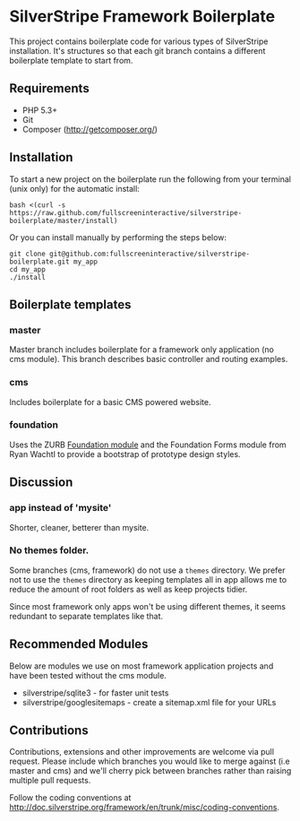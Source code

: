 # SilverStripe Framework Boilerplate

This project contains boilerplate code for various types of SilverStripe 
installation. It's structures so that each git branch contains a different 
boilerplate template to start from.

## Requirements

* PHP 5.3+
* Git
* Composer (http://getcomposer.org/)

## Installation

To start a new project on the boilerplate run the following from your terminal
(unix only) for the automatic install:
	
	bash <(curl -s https://raw.github.com/fullscreeninteractive/silverstripe-boilerplate/master/install)

Or you can install manually by performing the steps below:

	git clone git@github.com:fullscreeninteractive/silverstripe-boilerplate.git my_app
	cd my_app
	./install

## Boilerplate templates

### master

Master branch includes boilerplate for a framework only application (no cms 
module). This branch describes basic controller and routing examples.

### cms

Includes boilerplate for a basic CMS powered website.

### foundation

Uses the ZURB [Foundation module](https://github.com/ryanwachtl/silverstripe-foundation) 
and the Foundation Forms module from Ryan Wachtl to provide a bootstrap of 
prototype design styles.

## Discussion

### app instead of 'mysite'

Shorter, cleaner, betterer than mysite.

### No themes folder.

Some branches (cms, framework) do not use a `themes` directory. We prefer not to 
use the `themes` directory as keeping templates all in app allows me to reduce 
the amount of root folders as well as keep projects tidier. 

Since most framework only apps won't be using different themes, it seems 
redundant to separate templates like that.

## Recommended Modules

Below are modules we use on most framework application projects and have been 
tested without the cms module.

* silverstripe/sqlite3 - for faster unit tests
* silverstripe/googlesitemaps - create a sitemap.xml file for your URLs

## Contributions

Contributions, extensions and other improvements are welcome via pull request. 
Please include which branches you would like to merge against (i.e master and 
cms) and we'll cherry pick between branches rather than raising multiple pull
requests.

Follow the coding conventions at http://doc.silverstripe.org/framework/en/trunk/misc/coding-conventions.
